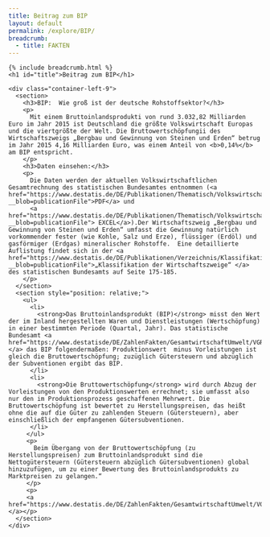```yaml
---
title: Beitrag zum BIP
layout: default
permalink: /explore/BIP/
breadcrumb:
  - title: FAKTEN
---
```


<link rel="stylesheet" type="text/css" href="{{ site.baseurl_root }}/css/slick-theme.css"/>
<link rel="stylesheet" type="text/css" href="//cdn.jsdelivr.net/jquery.slick/1.6.0/slick.css"/>

<main class="container-page-wrapper layout-state-pages">
  <section class="container" style="position: relative;">

    {% include breadcrumb.html %}
    <h1 id="title">Beitrag zum BIP</h1>

    <div class="container-left-9">
      <section>
        <h3>BIP:  Wie groß ist der deutsche Rohstoffsektor?</h3>
        <p>
          Mit einem Bruttoinlandsprodukti von rund 3.032,82 Milliarden Euro im Jahr 2015 ist Deutschland die größte Volkswirtschaft Europas und die viertgrößte der Welt. Die Bruttowertschöpfungii des Wirtschaftszweigs „Bergbau und Gewinnung von Steinen und Erden“ betrug im Jahr 2015 4,16 Milliarden Euro, was einem Anteil von <b>0,14%</b> am BIP entspricht.
        </p>
        <h3>Daten einsehen:</h3>
        <p>
          Die Daten werden der aktuellen Volkswirtschaftlichen Gesamtrechnung des statistischen Bundesamtes entnommen (<a href="https://www.destatis.de/DE/Publikationen/Thematisch/VolkswirtschaftlicheGesamtrechnungen/Inlandsprodukt/InlandsproduktsberechnungEndgueltigPDF_2180140.pdf?__blob=publicationFile">PDF</a> und
          <a href="https://www.destatis.de/DE/Publikationen/Thematisch/VolkswirtschaftlicheGesamtrechnungen/Inlandsprodukt/InlandsproduktsberechnungEndgueltigXLS_2180140.xlsx?__blob=publicationFile"> EXCEL</a>).Der Wirtschaftszweig „Bergbau und Gewinnung von Steinen und Erden“ umfasst die Gewinnung natürlich vorkommender fester (wie Kohle, Salz und Erze), flüssiger (Erdöl) und gasförmiger (Erdgas) mineralischer Rohstoffe.  Eine detaillierte Auflistung findet sich in der <a href="https://www.destatis.de/DE/Publikationen/Verzeichnis/KlassifikationWZ08_3100100089004.pdf;jsessionid=0CEA093B5E7B3662C7D0F71426EA900A.cae3?__blob=publicationFile">„Klassifikation der Wirtschaftszweige“ </a> des statistischen Bundesamts auf Seite 175-185.
        </p>
      </section>
      <section style="position: relative;">
        <ul>
          <li>
            <strong>Das Bruttoinlandsprodukt (BIP)</strong> misst den Wert der im Inland hergestellten Waren und Dienstleistungen (Wertschöpfung) in einer bestimmten Periode (Quartal, Jahr). Das statistische Bundesamt <a href="https://www.destatisde/DE/ZahlenFakten/GesamtwirtschaftUmwelt/VGR/Methoden/BIP.html">berechnet </a> das BIP folgendermaßen: Produktionswert  minus Vorleistungen ist gleich die Bruttowertschöpfung; zuzüglich Gütersteuern und abzüglich der Subventionen ergibt das BIP.
          </li>
          <li>
            <strong>Die Bruttowertschöpfung</strong> wird durch Abzug der Vorleistungen von den Produktionswerten errechnet; sie umfasst also nur den im Produktionsprozess geschaffenen Mehrwert. Die Bruttowertschöpfung ist bewertet zu Herstellungspreisen, das heißt ohne die auf die Güter zu zahlenden Steuern (Gütersteuern), aber einschließlich der empfangenen Gütersubventionen.
          </li>
         </ul>
         <p>
           Beim Übergang von der Bruttowertschöpfung (zu Herstellungspreisen) zum Bruttoinlandsprodukt sind die Nettogütersteuern (Gütersteuern abzüglich Gütersubventionen) global hinzuzufügen, um zu einer Bewertung des Bruttoinlandsprodukts zu Marktpreisen zu gelangen.“
         </p>
         <p>
         <a href="https://www.destatis.de/DE/ZahlenFakten/GesamtwirtschaftUmwelt/VGR/Glossar/Bruttowertschoepfung.html">Quelle:</a></p>
      </section>
    </div>
  </section>
</main>

<script src="https://ajax.googleapis.com/ajax/libs/jquery/1.12.4/jquery.min.js"></script>
<script type="text/javascript" src="//cdn.jsdelivr.net/jquery.slick/1.6.0/slick.min.js"></script>
<script type="text/javascript" src="{{ site.baseurl_root }}/js/lib/static.min.js" charset="utf-8"></script>
